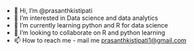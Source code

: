 - 👋 Hi, I’m @prasanthkistipati
- 👀 I’m interested in Data science and data analytics
- 🌱 I’m currently learning python and R for data science
- 💞️ I’m looking to collaborate on R and python learning
- 📫 How to reach me - mail me prasanthkistipati1@gmail.com

<!---
prasanthkistipati/prasanthkistipati is a ✨ special ✨ repository because its `README.md` (this file) appears on your GitHub profile.
You can click the Preview link to take a look at your changes.
--->
